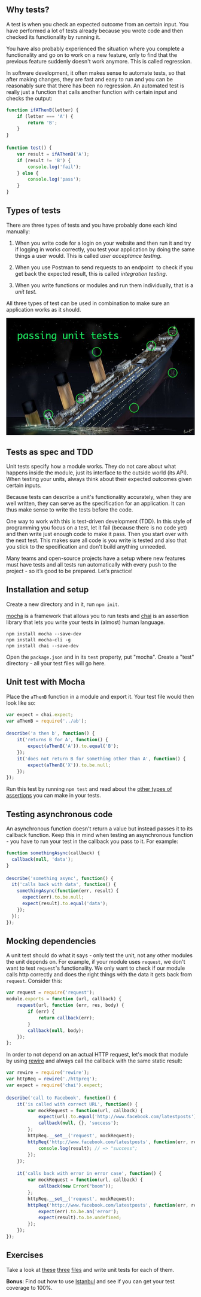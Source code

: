 ## Why tests?

A test is when you check an expected outcome from an certain input. You have performed a lot of tests already because you wrote code and then checked its functionality by running it.

You have also probably experienced the situation where you complete a functionality and go on to work on a new feature, only to find that the previous feature suddenly doesn't work anymore. This is called regression.

In software development, it often makes sense to automate tests, so that after making changes, they are fast and easy to run and you can be reasonably sure that there has been no regression. An automated test is really just a function that calls another function with certain input and checks the output:

```javascript
function ifAThenB(letter) {
    if (letter === 'A') {
        return 'B';
    }   
}

function test() {
    var result = ifAThenB('A');
    if (result != 'B') {
        console.log('fail');
    } else {
    	console.log('pass');
    }
}
```

## Types of tests

There are three types of tests and you have probably done each kind manually:

1. When you write code for a login on your website and then run it and try if logging in works correctly, you test your application by doing the same things a user would. This is called *user acceptance testing*.
2. When you use Postman to send requests to an endpoint  to check if you get back the expected result, this is called *integration testing*. 

3. When you write functions or modules and run them individually, that is a *unit test*.


All three types of test can be used in combination to make sure an application works as it should. 

![](titanic.jpg)

## Tests as spec and TDD

Unit tests specify how a module works. They do not care about what happens inside the module, just its interface to the outside world (its API). When testing your units, always think about their expected outcomes given certain inputs.

Because tests can describe a unit's functionality accurately, when they are well written, they can serve as the specification for an application. It can thus make sense to write the tests before the code.

One way to work with this is test-driven development (TDD). In this style of programming you focus on a test, let it fail (because there is no code yet) and then write just enough code to make it pass. Then you start over with the next test. This makes sure all code is  you write is tested and also that you stick to the specification and don't build anything unneeded.

Many teams and open-source projects have a setup where new features must have tests and all tests run automatically with every push to the project - so it’s good to be prepared. Let’s practice!

## Installation and setup

Create a new directory and in it, run `npm init`. 

[mocha](https://mochajs.org/) is a framework that allows you to run tests and [chai](http://chaijs.com/) is an assertion library that lets you write your tests in (almost) human language.

```
npm install mocha --save-dev
npm install mocha-cli -g
npm install chai --save-dev
```

Open the `package.json` and in its `test` property, put "mocha". Create a "test" directory - all your test files will go here.

## Unit test with Mocha

Place the `aThenB` function in a module and export it. Your test file would then look like so:

```javascript
var expect = chai.expect;
var aThenB = require('../ab');

describe('a then b', function() {
    it('returns B for A', function() {
        expect(aThenB('A')).to.equal('B');
    }); 
    it('does not return B for something other than A', function() {
        expect(aThenB('X')).to.be.null;
    }); 
});
```

Run this test by running `npm test` and read about the [other types of assertions](http://chaijs.com/api/bdd/) you can make in your tests.

## Testing asynchronous code

An asynchronous function doesn't return a value but instead passes it to its callback function. Keep this in mind when testing an asynchronous function - you have to run your test in the callback you pass to it. For example:

```javascript
function somethingAsync(callback) {
  callback(null, 'data');
}

describe('something async', function() {
  it('calls back with data', function() {
    somethingAsync(function(err, result) {
      expect(err).to.be.null;
      expect(result).to.equal('data');
    });
  });
});
```

## Mocking dependencies

A unit test should do what it says - only test the unit, not any other modules the unit depends on. For example, if your module uses `request`, we don't want to test `request`'s functionality. We only want to check if our module calls http correctly and does the right things with the data it gets back from `request`. Consider this:

```javascript
var request = require('request');
module.exports = function (url, callback) {
    request(url, function (err, res, body) {
        if (err) {
            return callback(err);
        }   
        callback(null, body);
    }); 
};
```

In order to not depend on an actual HTTP request, let's mock that module by using [rewire](https://www.npmjs.com/package/rewire) and always call the callback with the same static result:

```javascript
var rewire = require('rewire');
var httpReq = rewire('./httpreq');
var expect = require('chai').expect;

describe('call to Facebook', function() {
    it('is called with correct URL', function() {
        var mockRequest = function(url, callback) {
            expect(url).to.equal('http://www.facebook.com/latestposts');      
            callback(null, {}, 'success');
        };
        httpReq.__set__('request', mockRequest);
        httpReq('http://www.facebook.com/latestposts', function(err, result) {
            console.log(result); // => "success";
        });
    });

    it('calls back with error in error case', function() {
        var mockRequest = function(url, callback) {
            callback(new Error("boom"));
        };
        httpReq.__set__('request', mockRequest);
        httpReq('http://www.facebook.com/latestposts', function(err, result) {
            expect(err).to.be.an('error');                                    
            expect(result).to.be.undefined;                                   
        });                                                                   
    });                                                                       
});                                                                           
```

## Exercises

Take a look at [these](./fizz-buzz.js) [three](./fizz-buzz-callback.js) [files](./fizz-buzz-random.js) and write unit tests for each of them.

**Bonus**: Find out how to use [Istanbul](https://www.npmjs.com/package/istanbul) and see if you can get your test coverage to 100%.